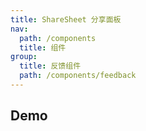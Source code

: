 ```yaml
---
title: ShareSheet 分享面板
nav:
  path: /components
  title: 组件
group:
  title: 反馈组件
  path: /components/feedback
---
```


## Demo

<code src="./demos/index.tsx"></code>
